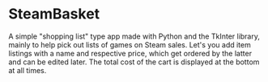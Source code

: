 # SteamBasket
A simple "shopping list" type app made with Python and the TkInter library, mainly to help pick out lists of games on Steam sales. Let's you add item listings with a name and respective price, which get ordered by the latter and can be edited later. The total cost of the cart is displayed at the bottom at all times.

